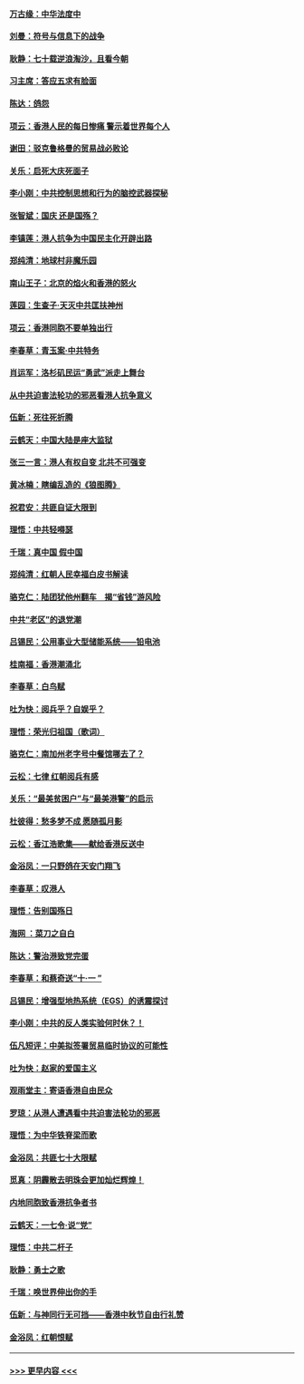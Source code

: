 #### [万古缘：中华法度中](../pages/nsc993/n11566726.md?t=10040444) 
#### [刘曼：符号与信息下的战争](../pages/nsc993/n11564655.md?t=10040444) 
#### [耿静：七十载逆浪淘沙，且看今朝](../pages/nsc993/n11564520.md?t=10040444) 
#### [习主席：答应五求有脸面](../pages/nsc993/n11563953.md?t=10040444) 
#### [陈达：鸽怨](../pages/nsc993/n11561879.md?t=10040444) 
#### [项云：香港人民的每日惨痛  警示着世界每个人](../pages/nsc993/n11559273.md?t=10040444) 
#### [谢田：驳克鲁格曼的贸易战必败论](../pages/nsc993/n11555840.md?t=10040444) 
#### [关乐：启死大庆死面子](../pages/nsc993/n11556823.md?t=10040444) 
#### [李小刚：中共控制思想和行为的脑控武器探秘](../pages/nsc993/n11556776.md?t=10040444) 
#### [张智斌：国庆  还是国殇？](../pages/nsc993/n11556617.md?t=10040444) 
#### [李镇莲：港人抗争为中国民主化开辟出路](../pages/nsc993/n11556570.md?t=10040444) 
#### [郑纯清：地球村非魔乐园](../pages/nsc993/n11555415.md?t=10040444) 
#### [南山王子：北京的焰火和香港的怒火](../pages/nsc993/n11555318.md?t=10040444) 
#### [莲园：生查子·天灭中共匡扶神州](../pages/nsc993/n11555302.md?t=10040444) 
#### [项云：香港同胞不要单独出行](../pages/nsc993/n11555276.md?t=10040444) 
#### [李春草：青玉案‧中共特务](../pages/nsc993/n11552356.md?t=10040444) 
#### [肖运军：洛杉矶民运“勇武”派走上舞台](../pages/nsc993/n11551595.md?t=10040444) 
#### [从中共迫害法轮功的邪恶看港人抗争意义](../pages/nsc993/n11540858.md?t=10040444) 
#### [伍新：死往死折腾](../pages/nsc993/n11550174.md?t=10040444) 
#### [云鹤天：中国大陆是座大监狱](../pages/nsc993/n11550155.md?t=10040444) 
#### [张三一言：港人有权自变 北共不可强变](../pages/nsc993/n11550132.md?t=10040444) 
#### [黄冰楠：瞎编乱造的《狼图腾》](../pages/nsc993/n11550082.md?t=10040444) 
#### [祝君安：共匪自证大限到](../pages/nsc993/n11550041.md?t=10040444) 
#### [理悟：中共轻嘚瑟](../pages/nsc993/n11547978.md?t=10040444) 
#### [千瑞：真中国 假中国](../pages/nsc993/n11547865.md?t=10040444) 
#### [郑纯清：红朝人民幸福白皮书解读](../pages/nsc993/n11547499.md?t=10040444) 
#### [骆克仁：陆团犹他州翻车　揭“省钱”游风险](../pages/nsc993/n11546977.md?t=10040444) 
#### [中共“老区”的退党潮](../pages/nsc993/n11545995.md?t=10040444) 
#### [吕锡民：公用事业大型储能系统——铅电池](../pages/nsc993/n11545701.md?t=10040444) 
#### [桂南福：香港潮涌北](../pages/nsc993/n11545682.md?t=10040444) 
#### [李春草：白鸟赋](../pages/nsc993/n11545663.md?t=10040444) 
#### [吐为快：阅兵乎？自娱乎？](../pages/nsc993/n11545625.md?t=10040444) 
#### [理悟：荣光归祖国（歌词）](../pages/nsc993/n11545616.md?t=10040444) 
#### [骆克仁：南加州老字号中餐馆哪去了？](../pages/nsc993/n11545120.md?t=10040444) 
#### [云松：七律 红朝阅兵有感](../pages/nsc993/n11542394.md?t=10040444) 
#### [关乐：“最美贫困户”与“最美港警”的启示](../pages/nsc993/n11542252.md?t=10040444) 
#### [杜彼得：愁多梦不成 愿随孤月影](../pages/nsc993/n11540296.md?t=10040444) 
#### [云松：香江浩歌集——献给香港反送中](../pages/nsc993/n11540149.md?t=10040444) 
#### [金浴凤：一只野鸽在天安门翔飞](../pages/nsc993/n11540280.md?t=10040444) 
#### [李春草：叹港人](../pages/nsc993/n11540119.md?t=10040444) 
#### [理悟：告别国殇日](../pages/nsc993/n11539610.md?t=10040444) 
#### [海网 ：菜刀之自白](../pages/nsc993/n11539597.md?t=10040444) 
#### [陈达：警治港致党完蛋](../pages/nsc993/n11538127.md?t=10040444) 
#### [李春草：和蔡奇送“十·一 ”](../pages/nsc993/n11537810.md?t=10040444) 
#### [吕锡民：增强型地热系统（EGS）的诱震探讨](../pages/nsc993/n11537765.md?t=10040444) 
#### [李小刚：中共的反人类实验何时休？！](../pages/nsc993/n11537669.md?t=10040444) 
#### [伍凡短评：中美拟签署贸易临时协议的可能性](../pages/nsc993/n11536773.md?t=10040444) 
#### [吐为快：赵家的爱国主义](../pages/nsc993/n11536750.md?t=10040444) 
#### [观雨堂主：寄语香港自由民众](../pages/nsc993/n11536735.md?t=10040444) 
#### [罗琼：从港人遭遇看中共迫害法轮功的邪恶](../pages/nsc993/n11507862.md?t=10040444) 
#### [理悟：为中华铁脊梁而歌](../pages/nsc993/n11534458.md?t=10040444) 
#### [金浴凤：共匪七十大限赋](../pages/nsc993/n11534434.md?t=10040444) 
#### [觅真：阴霾散去明珠会更加灿烂辉煌！](../pages/nsc993/n11531858.md?t=10040444) 
#### [内地同胞致香港抗争者书](../pages/nsc993/n11531645.md?t=10040444) 
#### [云鹤天：一七令‧说“党”](../pages/nsc993/n11529099.md?t=10040444) 
#### [理悟：中共二杆子](../pages/nsc993/n11529046.md?t=10040444) 
#### [耿静：勇士之歌](../pages/nsc993/n11527562.md?t=10040444) 
#### [千瑞：唤世界伸出你的手](../pages/nsc993/n11526942.md?t=10040444) 
#### [伍新：与神同行无可挡——香港中秋节自由行礼赞](../pages/nsc993/n11526801.md?t=10040444) 
#### [金浴凤：红朝恨赋](../pages/nsc993/n11524312.md?t=10040444) 

----
#### [ >>> 更早内容 <<< ](../indexes/nsc993-earlier.md)
